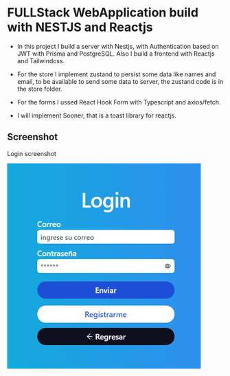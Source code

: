 # FULLStack WebApplication build with NESTJS and Reactjs
- In this project I build a server with Nestjs, with Authentication based on JWT with Prisma and PostgreSQL. Also I build a frontend with Reactjs and Tailwindcss.

- For the store I implement zustand to persist some data like names and email, to be available to send some data to server, the zustand code is in the store folder.

- For the forms I ussed React Hook Form with Typescript and axios/fetch.

- I will implement Sooner, that is a toast library for reactjs.

## Screenshot
Login screenshot

![student_login](./project_views/std_login.png)
